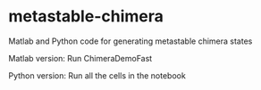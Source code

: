 # metastable-chimera
Matlab and Python code for generating metastable chimera states

Matlab version: Run ChimeraDemoFast

Python version: Run all the cells in the notebook

